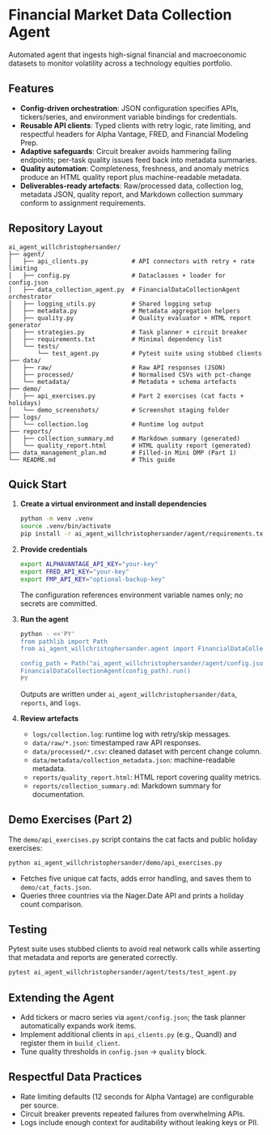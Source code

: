 # Financial Market Data Collection Agent

Automated agent that ingests high-signal financial and macroeconomic datasets to monitor volatility across a technology equities portfolio. 

## Features
- **Config-driven orchestration**: JSON configuration specifies APIs, tickers/series, and environment variable bindings for credentials.
- **Reusable API clients**: Typed clients with retry logic, rate limiting, and respectful headers for Alpha Vantage, FRED, and Financial Modeling Prep.
- **Adaptive safeguards**: Circuit breaker avoids hammering failing endpoints; per-task quality issues feed back into metadata summaries.
- **Quality automation**: Completeness, freshness, and anomaly metrics produce an HTML quality report plus machine-readable metadata.
- **Deliverables-ready artefacts**: Raw/processed data, collection log, metadata JSON, quality report, and Markdown collection summary conform to assignment requirements.

## Repository Layout
```
ai_agent_willchristophersander/
├── agent/
│   ├── api_clients.py            # API connectors with retry + rate limiting
│   ├── config.py                 # Dataclasses + loader for config.json
│   ├── data_collection_agent.py  # FinancialDataCollectionAgent orchestrator
│   ├── logging_utils.py          # Shared logging setup
│   ├── metadata.py               # Metadata aggregation helpers
│   ├── quality.py                # Quality evaluator + HTML report generator
│   ├── strategies.py             # Task planner + circuit breaker
│   ├── requirements.txt          # Minimal dependency list
│   └── tests/
│       └── test_agent.py         # Pytest suite using stubbed clients
├── data/
│   ├── raw/                      # Raw API responses (JSON)
│   ├── processed/                # Normalised CSVs with pct-change
│   └── metadata/                 # Metadata + schema artefacts
├── demo/
│   ├── api_exercises.py          # Part 2 exercises (cat facts + holidays)
│   └── demo_screenshots/         # Screenshot staging folder
├── logs/
│   └── collection.log            # Runtime log output
├── reports/
│   ├── collection_summary.md     # Markdown summary (generated)
│   └── quality_report.html       # HTML quality report (generated)
├── data_management_plan.md       # Filled-in Mini DMP (Part 1)
└── README.md                     # This guide
```

## Quick Start
1. **Create a virtual environment and install dependencies**
   ```bash
   python -m venv .venv
   source .venv/bin/activate
   pip install -r ai_agent_willchristophersander/agent/requirements.txt
   ```

2. **Provide credentials**
   ```bash
   export ALPHAVANTAGE_API_KEY="your-key"
   export FRED_API_KEY="your-key"
   export FMP_API_KEY="optional-backup-key"
   ```
   The configuration references environment variable names only; no secrets are committed.

3. **Run the agent**
   ```bash
   python - <<'PY'
   from pathlib import Path
   from ai_agent_willchristophersander.agent import FinancialDataCollectionAgent

   config_path = Path("ai_agent_willchristophersander/agent/config.json")
   FinancialDataCollectionAgent(config_path).run()
   PY
   ```
   Outputs are written under `ai_agent_willchristophersander/data`, `reports`, and `logs`.

4. **Review artefacts**
   - `logs/collection.log`: runtime log with retry/skip messages.
   - `data/raw/*.json`: timestamped raw API responses.
   - `data/processed/*.csv`: cleaned dataset with percent change column.
   - `data/metadata/collection_metadata.json`: machine-readable metadata.
   - `reports/quality_report.html`: HTML report covering quality metrics.
   - `reports/collection_summary.md`: Markdown summary for documentation.

## Demo Exercises (Part 2)
The `demo/api_exercises.py` script contains the cat facts and public holiday exercises:
```bash
python ai_agent_willchristophersander/demo/api_exercises.py
```
- Fetches five unique cat facts, adds error handling, and saves them to `demo/cat_facts.json`.
- Queries three countries via the Nager.Date API and prints a holiday count comparison.

## Testing
Pytest suite uses stubbed clients to avoid real network calls while asserting that metadata and reports are generated correctly.
```bash
pytest ai_agent_willchristophersander/agent/tests/test_agent.py
```

## Extending the Agent
- Add tickers or macro series via `agent/config.json`; the task planner automatically expands work items.
- Implement additional clients in `api_clients.py` (e.g., Quandl) and register them in `build_client`.
- Tune quality thresholds in `config.json` → `quality` block.

## Respectful Data Practices
- Rate limiting defaults (12 seconds for Alpha Vantage) are configurable per source.
- Circuit breaker prevents repeated failures from overwhelming APIs.
- Logs include enough context for auditability without leaking keys or PII.
